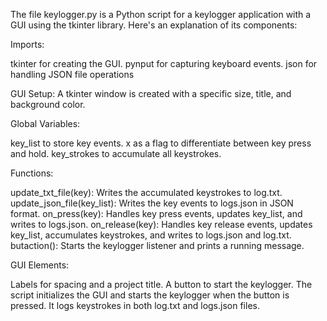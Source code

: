 The file keylogger.py is a Python script for a keylogger application with a GUI using the tkinter library. Here's an explanation of its components:

Imports:

tkinter for creating the GUI.
pynput for capturing keyboard events.
json for handling JSON file operations


GUI Setup:
A tkinter window is created with a specific size, title, and background color.


Global Variables:

key_list to store key events.
x as a flag to differentiate between key press and hold.
key_strokes to accumulate all keystrokes.


Functions:

update_txt_file(key): Writes the accumulated keystrokes to log.txt.
update_json_file(key_list): Writes the key events to logs.json in JSON format.
on_press(key): Handles key press events, updates key_list, and writes to logs.json.
on_release(key): Handles key release events, updates key_list, accumulates keystrokes, and writes to logs.json and log.txt.
butaction(): Starts the keylogger listener and prints a running message.


GUI Elements:

Labels for spacing and a project title.
A button to start the keylogger.
The script initializes the GUI and starts the keylogger when the button is pressed. It logs keystrokes in both log.txt and logs.json files.
